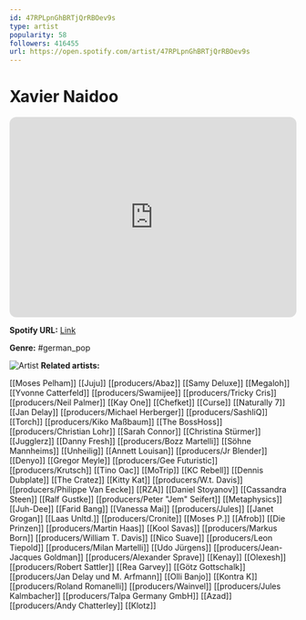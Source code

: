```yaml
---
id: 47RPLpnGhBRTjQrRBOev9s
type: artist
popularity: 58
followers: 416455
url: https://open.spotify.com/artist/47RPLpnGhBRTjQrRBOev9s
---
```

# Xavier Naidoo

<iframe style="border-radius:12px" src="https://open.spotify.com/embed/artist/47RPLpnGhBRTjQrRBOev9s" width="100%" height="352" frameBorder="0" allowfullscreen="" allow="autoplay; clipboard-write; encrypted-media; fullscreen; picture-in-picture" loading="lazy"></iframe>

**Spotify URL:** [Link](https://open.spotify.com/artist/47RPLpnGhBRTjQrRBOev9s)

**Genre:**  #german_pop

![Artist](https://i.scdn.co/image/ab6761610000e5eb57ecaad62e5b5c2b09475cd8)
**Related artists:**

[[Moses Pelham]]
[[Juju]]
[[producers/Abaz]]
[[Samy Deluxe]]
[[Megaloh]]
[[Yvonne Catterfeld]]
[[producers/Swamijee]]
[[producers/Tricky Cris]]
[[producers/Neil Palmer]]
[[Kay One]]
[[Chefket]]
[[Curse]]
[[Naturally 7]]
[[Jan Delay]]
[[producers/Michael Herberger]]
[[producers/SashliQ]]
[[Torch]]
[[producers/Kiko Maßbaum]]
[[The BossHoss]]
[[producers/Christian Lohr]]
[[Sarah Connor]]
[[Christina Stürmer]]
[[Jugglerz]]
[[Danny Fresh]]
[[producers/Bozz Martelli]]
[[Söhne Mannheims]]
[[Unheilig]]
[[Annett Louisan]]
[[producers/Jr Blender]]
[[Denyo]]
[[Gregor Meyle]]
[[producers/Gee Futuristic]]
[[producers/Krutsch]]
[[Tino Oac]]
[[MoTrip]]
[[KC Rebell]]
[[Dennis Dubplate]]
[[The Cratez]]
[[Kitty Kat]]
[[producers/W.t. Davis]]
[[producers/Philippe Van Eecke]]
[[RZA]]
[[Daniel Stoyanov]]
[[Cassandra Steen]]
[[Ralf Gustke]]
[[producers/Peter "Jem" Seifert]]
[[Metaphysics]]
[[Juh-Dee]]
[[Farid Bang]]
[[Vanessa Mai]]
[[producers/Jules]]
[[Janet Grogan]]
[[Laas Unltd.]]
[[producers/Cronite]]
[[Moses P.]]
[[Afrob]]
[[Die Prinzen]]
[[producers/Martin Haas]]
[[Kool Savas]]
[[producers/Markus Born]]
[[producers/William T. Davis]]
[[Nico Suave]]
[[producers/Leon Tiepold]]
[[producers/Milan Martelli]]
[[Udo Jürgens]]
[[producers/Jean-Jacques Goldman]]
[[producers/Alexander Sprave]]
[[Kenay]]
[[Olexesh]]
[[producers/Robert Sattler]]
[[Rea Garvey]]
[[Götz Gottschalk]]
[[producers/Jan Delay und M. Arfmann]]
[[Olli Banjo]]
[[Kontra K]]
[[producers/Roland Romanelli]]
[[producers/Wainvel]]
[[producers/Jules Kalmbacher]]
[[producers/Talpa Germany GmbH]]
[[Azad]]
[[producers/Andy Chatterley]]
[[Klotz]]
